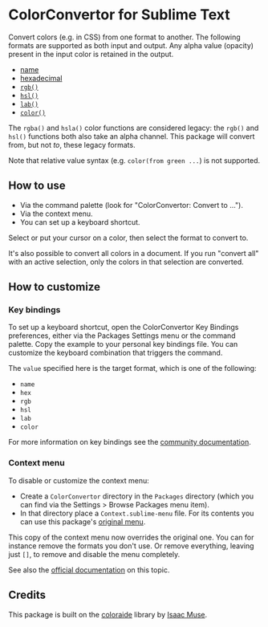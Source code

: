 # ColorConvertor for Sublime Text

Convert colors (e.g. in CSS) from one format to another. 
The following formats are supported as both input and output.
Any alpha value (opacity) present in the input color is retained in the output.

- [name](https://developer.mozilla.org/en-US/docs/Web/CSS/named-color)
- [hexadecimal](https://developer.mozilla.org/en-US/docs/Web/CSS/hex-color)
- [`rgb()`](https://developer.mozilla.org/en-US/docs/Web/CSS/color_value/rgb)
- [`hsl()`](https://developer.mozilla.org/en-US/docs/Web/CSS/color_value/hsl)
- [`lab()`](https://developer.mozilla.org/en-US/docs/Web/CSS/color_value/lab)
- [`color()`](https://developer.mozilla.org/en-US/docs/Web/CSS/color_value/color)

The `rgba()` and `hsla()` color functions are considered legacy:
the `rgb()` and `hsl()` functions both also take an alpha channel. This package will convert from, but not _to_, these legacy formats.

Note that relative value syntax (e.g. `color(from green ...`) is not supported.

## How to use

- Via the command palette (look for "ColorConvertor: Convert to ...").
- Via the context menu.
- You can set up a keyboard shortcut.

Select or put your cursor on a color, then select the format to convert to.

It's also possible to convert all colors in a document.
If you run "convert all" with an active selection, only the colors in that selection are converted.

## How to customize

### Key bindings

To set up a keyboard shortcut, open the ColorConvertor Key Bindings preferences,
either via the Packages Settings menu or the command palette.
Copy the example to your personal key bindings file. You can customize the keyboard combination that triggers the command. 

The `value` specified here is the target format, which is one of the following:

- `name`
- `hex`
- `rgb`
- `hsl`
- `lab`
- `color`

For more information on key bindings see the [community documentation](https://docs.sublimetext.io/reference/key_bindings.html).

### Context menu

To disable or customize the context menu:

- Create a `ColorConvertor` directory in the `Packages` directory (which you can find via the Settings > Browse Packages menu item).
- In that directory place a `Context.sublime-menu` file.
  For its contents you can use this package's [original menu](https://github.com/braver/ColorConvertor/blob/main/Context.sublime-menu).

This copy of the context menu now overrides the original one. You can for instance remove the formats you don't use. Or remove everything, leaving just `[]`, to remove and disable the menu completely.

See also the [official documentation](https://www.sublimetext.com/docs/packages.html#overriding-files-from-a-zipped-package) on this topic.

## Credits

This package is built on the [coloraide](https://facelessuser.github.io/coloraide/) library by [Isaac Muse](https://github.com/facelessuser).
